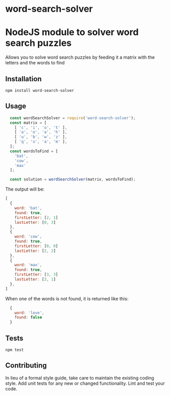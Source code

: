 # word-search-solver
NodeJS module to solver word search puzzles
=========

Allows you to solve word search puzzles by feeding it a matrix with the letters and the words to find

## Installation

  `npm install word-search-solver`

## Usage

```js
  const wordSearchSolver = require('word-search-solver');
  const matrix = [
    [ 'c', 'i', 'o', 't' ], 
    [ 'a', 'o', 'a', 'h' ], 
    [ 'u', 'b', 'w', 'z' ], 
    [ 'q', 'x', 'a', 'm' ], 
  ];
  const wordsToFind = [
    'bat',
    'cow',
    'max'
  ];

  const solution = wordSearchSolver(matrix, wordsToFind);
```

  The output will be:

```js
[
  {
    word: 'bat',
    found: true,
    firstLetter: [2, 1]
    lastLetter: [0, 3]
  },
  {
    word: 'cow',
    found: true,
    firstLetter: [0, 0]
    lastLetter: [2, 2]
  },
  {
    word: 'max',
    found: true,
    firstLetter: [3, 3]
    lastLetter: [3, 1]
  },
]
```

  When one of the words is not found, it is returned like this:

```js
  {
    word: 'love',
    found: false
  }
```


## Tests

  `npm test`

## Contributing

In lieu of a formal style guide, take care to maintain the existing coding style. Add unit tests for any new or changed functionality. Lint and test your code.